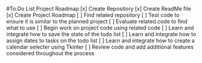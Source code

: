 #To Do List Project Roadmap 
[x] Create Repository
[x] Create ReadMe file
[x] Create Project Roadmap
[ ] Find related repository
[ ] Test code to ensure it is similar to the planned project
[ ] Evaluate related code to find what to use
[ ] Begin work on project code using related code
[ ] Learn and integrate how to save the state of the todo list
[ ] Learn and integrate how to assign dates to tasks on the todo list
[ ] Learn and integrate how to create a calendar selecter using Tkinter
[ ] Review code and add additional features considered throughout the process
